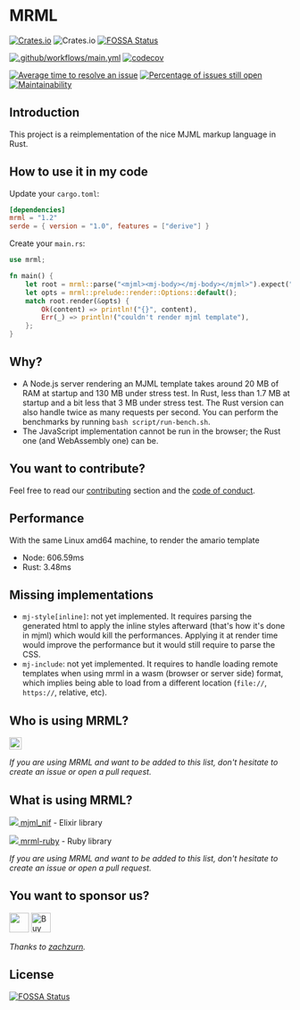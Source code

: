 # MRML

[![Crates.io](https://img.shields.io/crates/d/mrml)](https://crates.io/crates/mrml)
![Crates.io](https://img.shields.io/crates/v/mrml)
[![FOSSA Status](https://app.fossa.com/api/projects/git%2Bgithub.com%2Fjolimail%2Fmrml-core.svg?type=shield)](https://app.fossa.com/projects/git%2Bgithub.com%2Fjolimail%2Fmrml-core?ref=badge_shield)

[![.github/workflows/main.yml](https://github.com/jolimail/mrml-core/actions/workflows/main.yml/badge.svg)](https://github.com/jolimail/mrml-core/actions/workflows/main.yml)
[![codecov](https://codecov.io/gh/jolimail/mrml-core/branch/main/graph/badge.svg?token=SIOPR0YWZA)](https://codecov.io/gh/jolimail/mrml-core)

[![Average time to resolve an issue](http://isitmaintained.com/badge/resolution/jolimail/mrml-core.svg)](http://isitmaintained.com/project/jolimail/mrml-core "Average time to resolve an issue")
[![Percentage of issues still open](http://isitmaintained.com/badge/open/jolimail/mrml-core.svg)](http://isitmaintained.com/project/jdrouet/mrml "Percentage of issues still open")
[![Maintainability](https://api.codeclimate.com/v1/badges/7ed23ef670d076ab69a4/maintainability)](https://codeclimate.com/github/jolimail/mrml-core/maintainability)

## Introduction

This project is a reimplementation of the nice MJML markup language in Rust.

## How to use it in my code

Update your `cargo.toml`:

```toml
[dependencies]
mrml = "1.2"
serde = { version = "1.0", features = ["derive"] }
```

Create your `main.rs`:

```rust
use mrml;

fn main() {
    let root = mrml::parse("<mjml><mj-body></mj-body></mjml>").expect("parse template");
    let opts = mrml::prelude::render::Options::default();
    match root.render(&opts) {
        Ok(content) => println!("{}", content),
        Err(_) => println!("couldn't render mjml template"),
    };
}
```

## Why?

- A Node.js server rendering an MJML template takes around 20 MB of RAM at startup and 130 MB under stress test. In Rust, less than 1.7 MB at startup and a bit less that 3 MB under stress test. The Rust version can also handle twice as many requests per second. You can perform the benchmarks by running `bash script/run-bench.sh`.
- The JavaScript implementation cannot be run in the browser; the Rust one (and WebAssembly one) can be.

## You want to contribute?

Feel free to read our [contributing](./contributing.md) section and the [code of conduct](./code-of-conduct.md).

## Performance

With the same Linux amd64 machine, to render the amario template

- Node: 606.59ms
- Rust: 3.48ms

## Missing implementations

- `mj-style[inline]`: not yet implemented. It requires parsing the generated html to apply the inline styles afterward (that's how it's done in mjml) which would kill the performances. Applying it at render time would improve the performance but it would still require to parse the CSS.
- `mj-include`: not yet implemented. It requires to handle loading remote templates when using mrml in a wasm (browser or server side) format, which implies being able to load from a different location (`file://`, `https://`, relative, etc).

## Who is using MRML?

[<img src="https://www.blizzstatic.com/www/marketing/images/logo.svg" height="22px" />](https://www.blizzfull.com/)

<i>If you are using MRML and want to be added to this list, don't hesitate to create an issue or open a pull request.</i>

## What is using MRML?

[![](https://avatars.githubusercontent.com/u/1481354?s=20&v=4) mjml_nif](https://github.com/adoptoposs/mjml_nif) - Elixir library

[![](https://avatars.githubusercontent.com/u/210414?s=20&v=4) mrml-ruby](https://github.com/hardpixel/mrml-ruby) - Ruby library

<i>If you are using MRML and want to be added to this list, don't hesitate to create an issue or open a pull request.</i>

## You want to sponsor us?

[<img src="https://liberapay.com/assets/liberapay/icon-v2_white-on-yellow.svg?etag=.Z1LYSBJ8Z6GWUeLUUEf2XA~~" height="35px" />](https://liberapay.com/jdrouet/)
[<img src="https://cdn.buymeacoffee.com/buttons/v2/default-yellow.png" alt="Buy Me A Coffee" height="35px" />](https://www.buymeacoffee.com/jdrouet)

<i>Thanks to [zachzurn](https://github.com/zachzurn).</i>


## License
[![FOSSA Status](https://app.fossa.com/api/projects/git%2Bgithub.com%2Fjolimail%2Fmrml-core.svg?type=large)](https://app.fossa.com/projects/git%2Bgithub.com%2Fjolimail%2Fmrml-core?ref=badge_large)